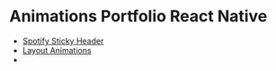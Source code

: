 # Animations Portfolio React Native

- [Spotify Sticky Header](https://github.com/fedpre/animation-portfolio-react-native/tree/main/app/SpotifyStickyHeader)
- [Layout Animations](https://github.com/fedpre/animation-portfolio-react-native/tree/main/app/LayoutAnimation)
- []()
